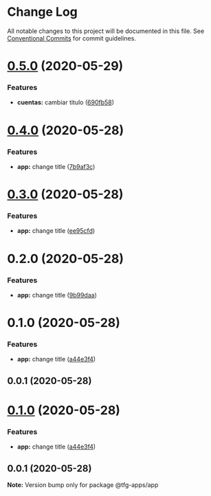 # Change Log

All notable changes to this project will be documented in this file.
See [Conventional Commits](https://conventionalcommits.org) for commit guidelines.

# [0.5.0](https://github.com/isidrok/tfg/compare/@tfg-apps/app@0.4.0...@tfg-apps/app@0.5.0) (2020-05-29)


### Features

* **cuentas:** cambiar titulo ([690fb58](https://github.com/isidrok/tfg/commit/690fb58d4f49d7ec476d93bd1587a732dc71bd36))





# [0.4.0](https://github.com/isidrok/tfg/compare/@tfg-apps/app@0.3.0...@tfg-apps/app@0.4.0) (2020-05-28)


### Features

* **app:** change title ([7b9af3c](https://github.com/isidrok/tfg/commit/7b9af3c4f38df58fbe7f10eac7b44057dc43862a))





# [0.3.0](https://github.com/isidrok/tfg/compare/@tfg-apps/app@0.2.0...@tfg-apps/app@0.3.0) (2020-05-28)


### Features

* **app:** change title ([ee95cfd](https://github.com/isidrok/tfg/commit/ee95cfde3186e82621631eaa7119b0f8431695f6))





# 0.2.0 (2020-05-28)


### Features

* **app:** change title ([9b99daa](https://github.com/isidrok/tfg/commit/9b99daa76e995332b3f275a70bac7a598cad657d))



# 0.1.0 (2020-05-28)


### Features

* **app:** change title ([a44e3f4](https://github.com/isidrok/tfg/commit/a44e3f46ce8afb03d5eb320f11eee05565a90287))



## 0.0.1 (2020-05-28)





# [0.1.0](https://github.com/isidrok/tfg/compare/v0.0.1...v0.1.0) (2020-05-28)


### Features

* **app:** change title ([a44e3f4](https://github.com/isidrok/tfg/commit/a44e3f46ce8afb03d5eb320f11eee05565a90287))





## 0.0.1 (2020-05-28)

**Note:** Version bump only for package @tfg-apps/app
